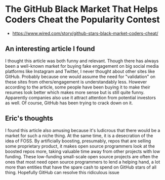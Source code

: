 # The GitHub Black Market That Helps Coders Cheat the Popularity Contest

* <https://www.wired.com/story/github-stars-black-market-coders-cheat/>

## An interesting article I found

I thought this article was both funny and relevant. Though there has always been a well-known market for buying fake engagement on big social media platforms like Instagram and Twitter, I never thought about other sites like GitHub. Probably because one would assume the need for "validation" on these sites from others/engagement
is understandably less. However according to the article, some people have been buying it to make their resumes look better which makes more sense but is still quite funny. Apparently companies also use it attract attention from potential investors as well. Of course, GitHub has been trying to crack down on it.

## Eric's thoughts

I found this article also amusing because it's ludicrous that there would be a market for such a niche thing. At the same time, it is a desecration of the idea of FOSS. By artificially boosting, presumably, repos that are selling some proprietary product, it makes open source programmers look at the boosted repos more, taking valuable time away from other projects with low funding. These low-funding small-scale open source projects are often the ones that most need open source programmers to lend a helping hand, a lot more than entities that have the spare cash to spend on GitHub stars of all thing. Hopefully GitHub can resolve this ridiculous issue
